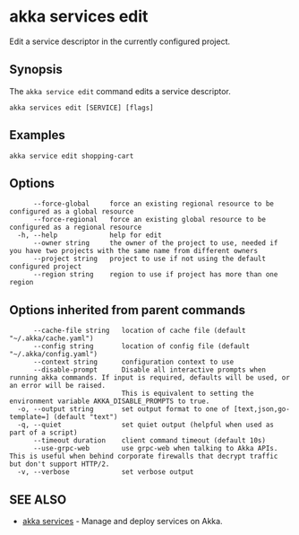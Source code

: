 # akka services edit

Edit a service descriptor in the currently configured project.

## Synopsis

The `akka service edit` command edits a service descriptor.

```
akka services edit [SERVICE] [flags]
```

## Examples

```
akka service edit shopping-cart
```

## Options

```
      --force-global     force an existing regional resource to be configured as a global resource
      --force-regional   force an existing global resource to be configured as a regional resource
  -h, --help             help for edit
      --owner string     the owner of the project to use, needed if you have two projects with the same name from different owners
      --project string   project to use if not using the default configured project
      --region string    region to use if project has more than one region
```

## Options inherited from parent commands

```
      --cache-file string   location of cache file (default "~/.akka/cache.yaml")
      --config string       location of config file (default "~/.akka/config.yaml")
      --context string      configuration context to use
      --disable-prompt      Disable all interactive prompts when running akka commands. If input is required, defaults will be used, or an error will be raised.
                            This is equivalent to setting the environment variable AKKA_DISABLE_PROMPTS to true.
  -o, --output string       set output format to one of [text,json,go-template=] (default "text")
  -q, --quiet               set quiet output (helpful when used as part of a script)
      --timeout duration    client command timeout (default 10s)
      --use-grpc-web        use grpc-web when talking to Akka APIs. This is useful when behind corporate firewalls that decrypt traffic but don't support HTTP/2.
  -v, --verbose             set verbose output
```

## SEE ALSO

* [akka services](akka_services.html)	 - Manage and deploy services on Akka.
